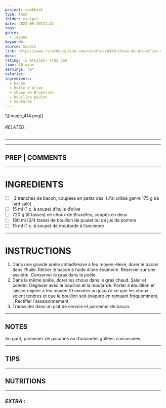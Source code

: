 ```yaml
---
project: cookbook
type: food
folder: recipes
date: 2023-09-26T21:32
tags: 
genre:
  - legume
keywords: 
source: Sophie
link: https://www.ricardocuisine.com/recettes/6480-choux-de-bruxelles-rotis-au-bacon-et-a-la-moutarde
desc: 
rating: (5 étoiles) Très bon
time: 30 mins
servings: "6"
calories: 
ingredients:
  - bacon
  - huile d'olive
  - choux de Bruxelles
  - bouillon poulet
  - moutarde
---
```


![[image_414.png]]
###### *RELATED* : 
---


---
## PREP | COMMENTS



---
# INGREDIENTS

- [ ]  3 tranches de bacon, coupées en petits dés  (J'ai utilisé genre 175 g de lard salé)
- [ ] 15 ml (1 c. à soupe) d’huile d’olive 
- [ ] 720 g (6 tasses) de choux de Bruxelles, coupés en deux 
- [ ] 180 ml (3/4 tasse) de bouillon de poulet ou de jus de pomme 
- [ ] 15 ml (1 c. à soupe) de moutarde à l’ancienne

---
# INSTRUCTIONS

1. Dans une grande poêle antiadhésive à feu moyen-élevé, dorer le bacon dans l’huile. Retirer le bacon à l’aide d’une écumoire. Réserver sur une assiette. Conserver le gras dans la poêle.
2. Dans la même poêle, dorer les choux dans le gras chaud. Saler et poivrer. Déglacer avec le bouillon et la moutarde. Porter à ébullition et laisser mijoter à feu moyen 10 minutes ou jusqu’à ce que les choux soient tendres et que le bouillon soit évaporé en remuant fréquemment, . Rectifier l’assaisonnement.
3. Transvider dans un plat de service et parsemer de bacon.

---
## NOTES

Au goût, parsemez de pacanes ou d’amandes grillées concassées.

---
## TIPS



---
## NUTRITIONS



---
### *EXTRA* :



